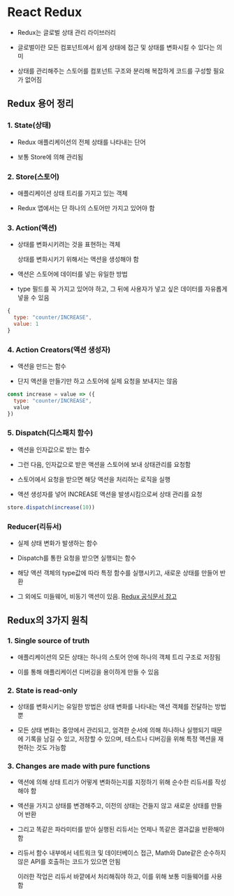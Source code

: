 # React Redux

- Redux는 글로벌 상태 관리 라이브러리

- 글로벌이란 모든 컴포넌트에서 쉽게 상태에 접근 및 상태를 변화시킬 수 있다는 의미

- 상태를 관리해주는 스토어를 컴포넌트 구조와 분리해 복잡하게 코드를 구성할 필요가 없어짐

## Redux 용어 정리

### 1. State(상태)

  - Redux 애플리케이션의 전체 상태를 나타내는 단어
  
  - 보통 Store에 의해 관리됨

### 2. Store(스토어)

  - 애플리케이션 상태 트리를 가지고 있는 객체

  - Redux 앱에서는 단 하나의 스토어만 가지고 있어야 함

### 3. Action(액션)

  - 상태를 변화시키려는 것을 표현하는 객체

    상태를 변화시키기 위해서는 액션을 생성해야 함

  - 액션은 스토어에 데이터를 넣는 유일한 방법

  - type 필드를 꼭 가지고 있어야 하고, 그 뒤에 사용자가 넣고 싶은 데이터를 자유롭게 넣을 수 있음

  ```js
  {
    type: "counter/INCREASE",
    value: 1
  }
  ```

### 4. Action Creators(액션 생성자)

  - 액션을 만드는 함수

  - 단지 액션을 만들기만 하고 스토어에 실제 요청을 보내지는 않음

  ```js
  const increase = value => ({
    type: "counter/INCREASE",
    value
  })
  ```

### 5. Dispatch(디스패치 함수)

  - 액션을 인자값으로 받는 함수

  - 그런 다음, 인자값으로 받은 액션을 스토어에 보내 상태관리를 요청함

  - 스토어에서 요청을 받으면 해당 액션을 처리하는 로직을 실행

  - 액션 생성자를 넣어 INCREASE 액션을 발생시킴으로써 상태 관리를 요청

  ```js
  store.dispatch(increase(10))
  ```

### Reducer(리듀서)

  - 실제 상태 변화가 발생하는 함수

  - Dispatch를 통한 요청을 받으면 실행되는 함수

  - 해당 액션 객체의 type값에 따라 특정 함수를 실행시키고, 새로운 상태를 만들어 반환

- 그 외에도 미들웨어, 비동기 액션이 있음. [Redux 공식문서 참고](https://lunit.gitbook.io/redux-in-korean/glossary)

## Redux의 3가지 원칙

### 1. Single source of truth

  - 애플리케이션의 모든 상태는 하나의 스토어 안에 하나의 객체 트리 구조로 저장됨

  - 이를 통해 애플리케이션 디버깅을 용이하게 만들 수 있음

### 2. State is read-only

  - 상태를 변화시키는 유일한 방법은 상태 변화를 나타내는 액션 객체를 전달하는 방법 뿐

  - 모든 상태 변화는 중앙에서 관리되고, 엄격한 순서에 의해 하나하나 실행되기 때문에 기록을 남길 수 있고, 저장할 수 있으며, 테스트나 디버깅을 위해 특정 액션을 재현하는 것도 가능함

### 3. Changes are made with pure functions

  - 액션에 의해 상태 트리가 어떻게 변화하는지를 지정하기 위해 순수한 리듀서를 작성해야 함

  - 액션을 가지고 상태를 변경해주고, 이전의 상태는 건들지 않고 새로운 상태를 만들어 반환

  - 그리고 똑같은 파라미터를 받아 실행된 리듀서는 언제나 똑같은 결과값을 반환해야 함

  - 리듀서 함수 내부에서 네트워크 및 데이터베이스 접근, Math와 Date같은 순수하지 않은 API를 호출하는 코드가 있으면 안됨

    이러한 작업은 리듀서 바깥에서 처리해줘야 하고, 이를 위해 보통 미들웨어를 사용함